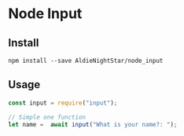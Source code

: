 # Node Input

## Install
```
npm install --save AldieNightStar/node_input
```

## Usage
```js
const input = require("input");

// Simple one function
let name =  await input("What is your name?: ");
```

